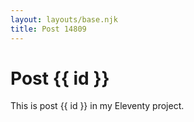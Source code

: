 ```yaml
---
layout: layouts/base.njk
title: Post 14809
---
```


# Post {{ id }}

This is post {{ id }} in my Eleventy project.
